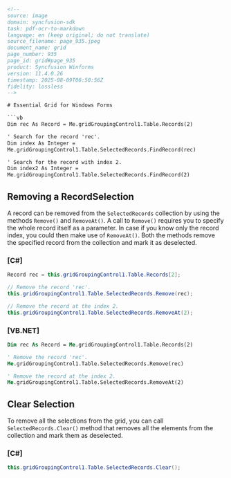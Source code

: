 ```html
<!-- 
source: image
domain: syncfusion-sdk
task: pdf-ocr-to-markdown
language: en (keep original; do not translate)
source_filename: page_935.jpeg
document_name: grid
page_number: 935
page_id: grid#page_935
product: Syncfusion Winforms
version: 11.4.0.26
timestamp: 2025-08-09T06:50:56Z
fidelity: lossless
-->

# Essential Grid for Windows Forms

```vb
Dim rec As Record = Me.gridGroupingControl1.Table.Records(2)

' Search for the record 'rec'.
Dim index As Integer =
Me.gridGroupingControl1.Table.SelectedRecords.FindRecord(rec)

' Search for the record with index 2.
Dim index2 As Integer =
Me.gridGroupingControl1.Table.SelectedRecords.FindRecord(2)
```

## Removing a RecordSelection

A record can be removed from the `SelectedRecords` collection by using the methods `Remove()` and `RemoveAt()`. A call to `Remove()` requires you to specify the whole record itself as a parameter. In case if you know only the record index, you could then make use of `RemoveAt()`. Both the methods remove the specified record from the collection and mark it as deselected.

### [C#]

```csharp
Record rec = this.gridGroupingControl1.Table.Records[2];

// Remove the record 'rec'.
this.gridGroupingControl1.Table.SelectedRecords.Remove(rec);

// Remove the record at the index 2.
this.gridGroupingControl1.Table.SelectedRecords.RemoveAt(2);
```

### [VB.NET]

```vb
Dim rec As Record = Me.gridGroupingControl1.Table.Records(2)

' Remove the record 'rec'.
Me.gridGroupingControl1.Table.SelectedRecords.Remove(rec)

' Remove the record at the index 2.
Me.gridGroupingControl1.Table.SelectedRecords.RemoveAt(2)
```

## Clear Selection

To remove all the selections from the grid, you can call `SelectedRecords.Clear()` method that removes all the elements from the collection and mark them as deselected.

### [C#]

```csharp
this.gridGroupingControl1.Table.SelectedRecords.Clear();
```

<!-- tags: [grid, windows forms, essential grid, selected records, deselection, version 11.4.0.26] keywords: [records, collection, deselect, remove, clear, gridGroupingControl, findRecord, removeAt] -->
```